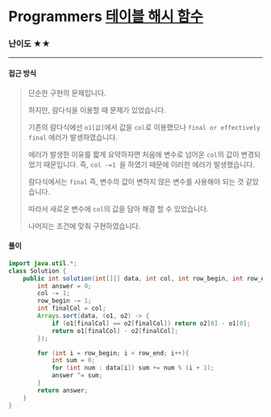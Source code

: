 # Programmers [테이블 해시 함수](https://school.programmers.co.kr/learn/courses/30/lessons/147354)

### 난이도 ★★

---

#### 접근 방식

> 단순한 구현의 문제입니다.
>
> 하지만, 람다식을 이용할 때 문제가 있었습니다.
>
> 기존의 람다식에선 `o1[값]`에서 값을 `col`로 이용했으나 `final or effectively final` 에러가 발생하였습니다.
>
> 에러가 발생한 이유를 짧게 요약하자면 처음에 변수로 넘어온 `col`의 값이 변경되었기 때문입니다. 즉, `col -=1 `을 하였기 때문에 이러한 에러가 발생했습니다.
>
> 람다식에서는 `final` 즉, 변수의 값이 변하지 않은 변수를 사용해야 되는 것 같았습니다.
>
> 따라서 새로운 변수에 `col`의 값을 담아 해결 할 수 있었습니다.
>
> 나머지는 조건에 맞춰 구현하였습니다.

#### 풀이

```java
import java.util.*;
class Solution {
    public int solution(int[][] data, int col, int row_begin, int row_end) {
        int answer = 0;
        col -= 1;
        row_begin -= 1;
        int finalCol = col;
        Arrays.sort(data, (o1, o2) -> {
            if (o1[finalCol] == o2[finalCol]) return o2[0] - o1[0];
            return o1[finalCol] - o2[finalCol];
        });

        for (int i = row_begin; i < row_end; i++){
            int sum = 0;
            for (int num : data[i]) sum += num % (i + 1);
            answer ^= sum;
        }
        return answer;
    }
}
```

